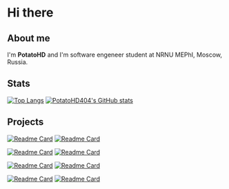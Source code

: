 # Hi there

## About me

I'm **PotatoHD** and I'm software engeneer student at NRNU MEPhI, Moscow, Russia. 

## Stats

[![Top Langs](https://github-readme-stats-potatohd.vercel.app/api/top-langs/?username=PotatoHD404&hide=jupyter%20notebook&langs_count=15&theme=github_dark&layout=compact&count_private=true&border_color=373b42)](https://github.com/anuraghazra/github-readme-stats)
[![PotatoHD404's GitHub stats](https://github-readme-stats-potatohd.vercel.app/api?username=PotatoHD404&theme=github_dark&count_private=true&border_color=373b42)](https://github.com/anuraghazra/github-readme-stats) 
<!-- [![PotatoHD404's wakatime stats](https://github-readme-stats-potatohd.vercel.app/api/wakatime?username=PotatoHD&theme=github_dark&layout=compact&count_private=true)](https://wakatime.com/@PotatoHD) -->





## Projects

[![Readme Card](https://github-readme-stats-potatohd.vercel.app/api/pin/?username=PotatoHD404&repo=py-vercel&theme=github_dark&border_color=373b42)](https://github.com/PotatoHD404/py-vercel) 
[![Readme Card](https://github-readme-stats-potatohd.vercel.app/api/pin/?username=PotatoHD404&repo=py-exceptions&theme=github_dark&count_private=true&border_color=373b42)](https://github.com/PotatoHD404/py-exceptions)

[![Readme Card](https://github-readme-stats-potatohd.vercel.app/api/pin/?username=PotatoHD404&repo=laba3-sem2&theme=github_dark&border_color=373b42)](https://github.com/PotatoHD404/laba3-sem2)
[![Readme Card](https://github-readme-stats-potatohd.vercel.app/api/pin/?username=PotatoHD404&repo=laba1-sem3&theme=github_dark&count_private=true&border_color=373b42)](https://github.com/PotatoHD404/laba1-sem3)

[![Readme Card](https://github-readme-stats-potatohd.vercel.app/api/pin/?username=PotatoHDs&repo=hearthstone-bot&theme=github_dark&show_owner=true&border_color=373b42)](https://github.com/PotatoHDs/hearthstone-bot) 
[![Readme Card](https://github-readme-stats-potatohd.vercel.app/api/pin/?username=PotatoHD404&repo=ExtraMine&theme=github_dark&count_private=true&border_color=373b42)](https://github.com/PotatoHD404/ExtraMine) 

[![Readme Card](https://github-readme-stats-potatohd.vercel.app/api/pin/?username=PotatoHD404&repo=ExtraMine2.0&theme=github_dark&count_private=true&border_color=373b42)](https://github.com/PotatoHD404/ExtraMine2.0)
[![Readme Card](https://github-readme-stats-potatohd.vercel.app/api/pin/?username=mmkuznecov&repo=Unsupervised_deepfake_image_analysis&theme=github_dark&count_private=true&border_color=373b42)](https://github.com/mmkuznecov/Unsupervised_deepfake_image_analysis) 




